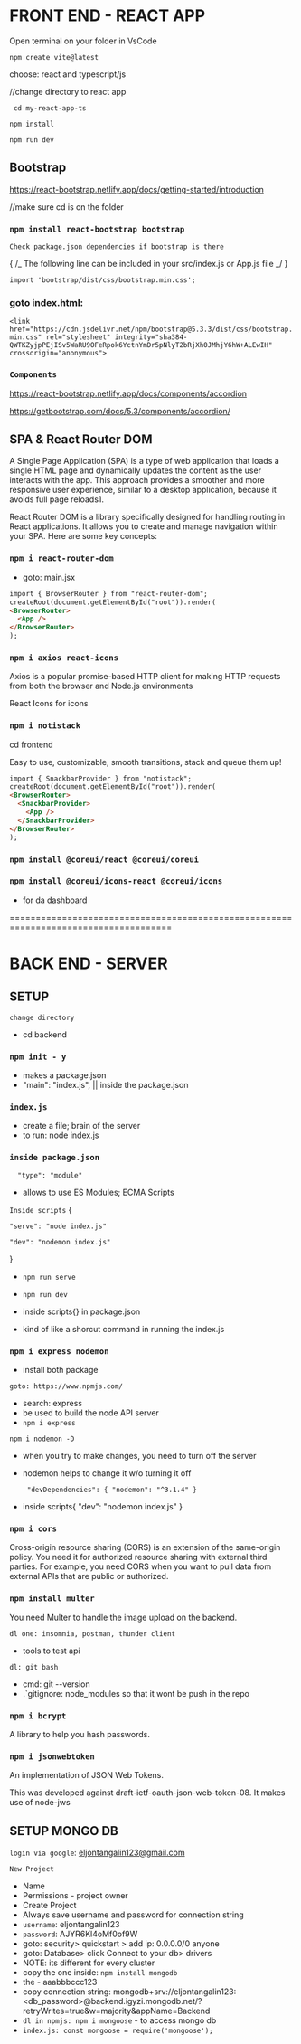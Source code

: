 # FRONT END - REACT APP

Open terminal on your folder in VsCode

`npm create vite@latest`

choose: react and typescript/js

//change directory to react app

` cd my-react-app-ts`

`npm install`

`npm run dev`

## Bootstrap

https://react-bootstrap.netlify.app/docs/getting-started/introduction

//make sure cd is on the folder

### `npm install react-bootstrap bootstrap`

`Check package.json dependencies if bootstrap is there`

{
/_ The following line can be included in your src/index.js or App.js file _/
}

`import 'bootstrap/dist/css/bootstrap.min.css';`

### goto index.html:

`<link href="https://cdn.jsdelivr.net/npm/bootstrap@5.3.3/dist/css/bootstrap.min.css" rel="stylesheet" integrity="sha384-QWTKZyjpPEjISv5WaRU9OFeRpok6YctnYmDr5pNlyT2bRjXh0JMhjY6hW+ALEwIH" crossorigin="anonymous">`

### `Components`

https://react-bootstrap.netlify.app/docs/components/accordion

https://getbootstrap.com/docs/5.3/components/accordion/

## SPA & React Router DOM

A Single Page Application (SPA) is a type of web application that loads a single HTML page and dynamically updates the content as the user interacts with the app. This approach provides a smoother and more responsive user experience, similar to a desktop application, because it avoids full page reloads1.

React Router DOM is a library specifically designed for handling routing in React applications. It allows you to create and manage navigation within your SPA. Here are some key concepts:

### `npm i react-router-dom`

- goto: main.jsx

```html
import { BrowserRouter } from "react-router-dom";
createRoot(document.getElementById("root")).render(
<BrowserRouter>
  <App />
</BrowserRouter>
);
```

### `npm i axios react-icons`

Axios is a popular promise-based HTTP client for making HTTP requests from both the browser and Node.js environments

React Icons for icons

### `npm i notistack `

cd frontend

Easy to use, customizable, smooth transitions, stack and queue them up!

```html
import { SnackbarProvider } from "notistack";
createRoot(document.getElementById("root")).render(
<BrowserRouter>
  <SnackbarProvider>
    <App />
  </SnackbarProvider>
</BrowserRouter>
);
```

### `npm install @coreui/react @coreui/coreui`

### `npm install @coreui/icons-react @coreui/icons`

- for da dashboard

=====================================================================================

# BACK END - SERVER

## SETUP

`change directory`

- cd backend

### `npm init - y`

- makes a package.json
- "main": "index.js", || inside the package.json

### `index.js`

- create a file; brain of the server
- to run: node index.js

### `inside package.json`

`  "type": "module"`

- allows to use ES Modules; ECMA Scripts

`Inside scripts`
{

`"serve": "node index.js"`

`"dev": "nodemon index.js"`

}

- `npm run serve`
- `npm run dev`

- inside scripts{} in package.json
- kind of like a shorcut command in running the index.js

### `npm i express nodemon`

- install both package

`goto: https://www.npmjs.com/`

- search: express
- be used to build the node API server
- `npm i express`

`npm i nodemon -D`

- when you try to make changes, you need to turn off the server
- nodemon helps to change it w/o turning it off

  ` "devDependencies": {
"nodemon": "^3.1.4"
}`

- inside scripts{ "dev": "nodemon index.js"
  }

### `npm i cors`

Cross-origin resource sharing (CORS) is an extension of the same-origin policy.
You need it for authorized resource sharing with external third parties.
For example, you need CORS when you want to pull data from external APIs that are public or authorized.

### `npm install multer`

You need Multer to handle the image upload on the backend.

`dl one: insomnia, postman, thunder client`

- tools to test api

`dl: git bash`

- cmd: git --version
- .`gitignore: node_modules so that it wont be push in the repo

### `npm i bcrypt`

A library to help you hash passwords.

### `npm i jsonwebtoken`

An implementation of JSON Web Tokens.

This was developed against draft-ietf-oauth-json-web-token-08. It makes use of node-jws

## SETUP MONGO DB

`login via google`: eljontangalin123@gmail.com

`New Project`

- Name
- Permissions - project owner
- Create Project
- Always save username and password for connection string
- `username`: eljontangalin123
- `password`: AJYR6Kl4oMf0of9W
- goto: security> quickstart > add ip: 0.0.0.0/0 anyone
- goto: Database> click Connect to your db> drivers
- NOTE: its different for every cluster
- copy the one inside: `npm install mongodb`
- the <password> - aaabbbccc123
- copy connection string: mongodb+srv://eljontangalin123:<db_password>@backend.igyzi.mongodb.net/?retryWrites=true&w=majority&appName=Backend
- `dl in npmjs: npm i mongoose` - to access mongo db
- `index.js: const mongoose = require('mongoose');`
